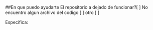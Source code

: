 ##En que puedo ayudarte
El repositorio a dejado de funcionar?[ ]
No encuentro algun archivo del codigo [ ]
otro [ ]

Especifica:

